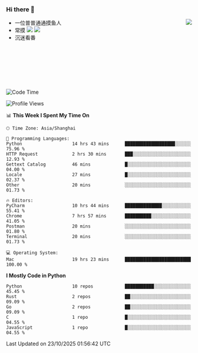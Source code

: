 ### Hi there 👋


<a href="https://github.com/yanlc39">
  <img align="right" src="https://github-readme-stats.vercel.app/api?username=yanlc39&show_icons=true&hide_border=true&icon_color=586069&title_color=a0a9af">
</a>

- 一位普普通通摸鱼人
- 常摸 ![](https://img.shields.io/badge/-Python-3e74a2?style=flat-square&logo=Python&logoColor=fff) ![](https://img.shields.io/badge/-C%2B%2B-brightgreen?style=flat-square)
- 沉迷看番



<br><br><br><br><br><br>


<!--START_SECTION:waka-->
![Code Time](http://img.shields.io/badge/Code%20Time-1%2C819%20hrs%2045%20mins-blue)

![Profile Views](http://img.shields.io/badge/Profile%20Views-0-blue)

📊 **This Week I Spent My Time On** 

```text
🕑︎ Time Zone: Asia/Shanghai

💬 Programming Languages: 
Python                   14 hrs 43 mins      ███████████████████░░░░░░   75.96 % 
HTTP Request             2 hrs 30 mins       ███░░░░░░░░░░░░░░░░░░░░░░   12.93 % 
Gettext Catalog          46 mins             █░░░░░░░░░░░░░░░░░░░░░░░░   04.00 % 
Locale                   27 mins             █░░░░░░░░░░░░░░░░░░░░░░░░   02.37 % 
Other                    20 mins             ░░░░░░░░░░░░░░░░░░░░░░░░░   01.73 % 

🔥 Editors: 
PyCharm                  10 hrs 44 mins      ██████████████░░░░░░░░░░░   55.41 % 
Chrome                   7 hrs 57 mins       ██████████░░░░░░░░░░░░░░░   41.05 % 
Postman                  20 mins             ░░░░░░░░░░░░░░░░░░░░░░░░░   01.80 % 
Terminal                 20 mins             ░░░░░░░░░░░░░░░░░░░░░░░░░   01.73 % 

💻 Operating System: 
Mac                      19 hrs 23 mins      █████████████████████████   100.00 % 
```

**I Mostly Code in Python** 

```text
Python                   10 repos            ███████████░░░░░░░░░░░░░░   45.45 % 
Rust                     2 repos             ██░░░░░░░░░░░░░░░░░░░░░░░   09.09 % 
Go                       2 repos             ██░░░░░░░░░░░░░░░░░░░░░░░   09.09 % 
C                        1 repo              █░░░░░░░░░░░░░░░░░░░░░░░░   04.55 % 
JavaScript               1 repo              █░░░░░░░░░░░░░░░░░░░░░░░░   04.55 % 
```




 Last Updated on 23/10/2025 01:56:42 UTC
<!--END_SECTION:waka-->
